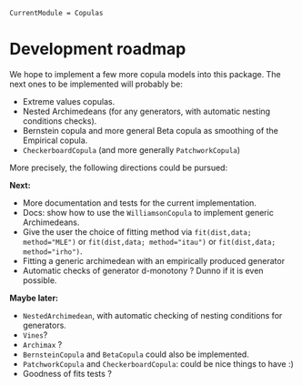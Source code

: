 ```@meta
CurrentModule = Copulas
```

# Development roadmap

We hope to implement a few more copula models into this package. The next ones to be implemented will probably be: 
- Extreme values copulas. 
- Nested Archimedeans (for any generators, with automatic nesting conditions checks). 
- Bernstein copula and more general Beta copula as smoothing of the Empirical copula. 
- `CheckerboardCopula` (and more generally `PatchworkCopula`)

More precisely, the following directions could be pursued:

**Next:**
- More documentation and tests for the current implementation. 
- Docs: show how to use the `WilliamsonCopula` to implement generic Archimedeans.
- Give the user the choice of fitting method via `fit(dist,data; method="MLE")` or `fit(dist,data; method="itau")` or `fit(dist,data; method="irho")`.
- Fitting a generic archimedean with an empirically produced generator
- Automatic checks of generator d-monotony ? Dunno if it is even possible. 

**Maybe later:**
- `NestedArchimedean`, with automatic checking of nesting conditions for generators. 
- `Vines`?
- `Archimax` ?
- `BernsteinCopula` and `BetaCopula` could also be implemented. 
- `PatchworkCopula` and `CheckerboardCopula`: could be nice things to have :)
- Goodness of fits tests ?

